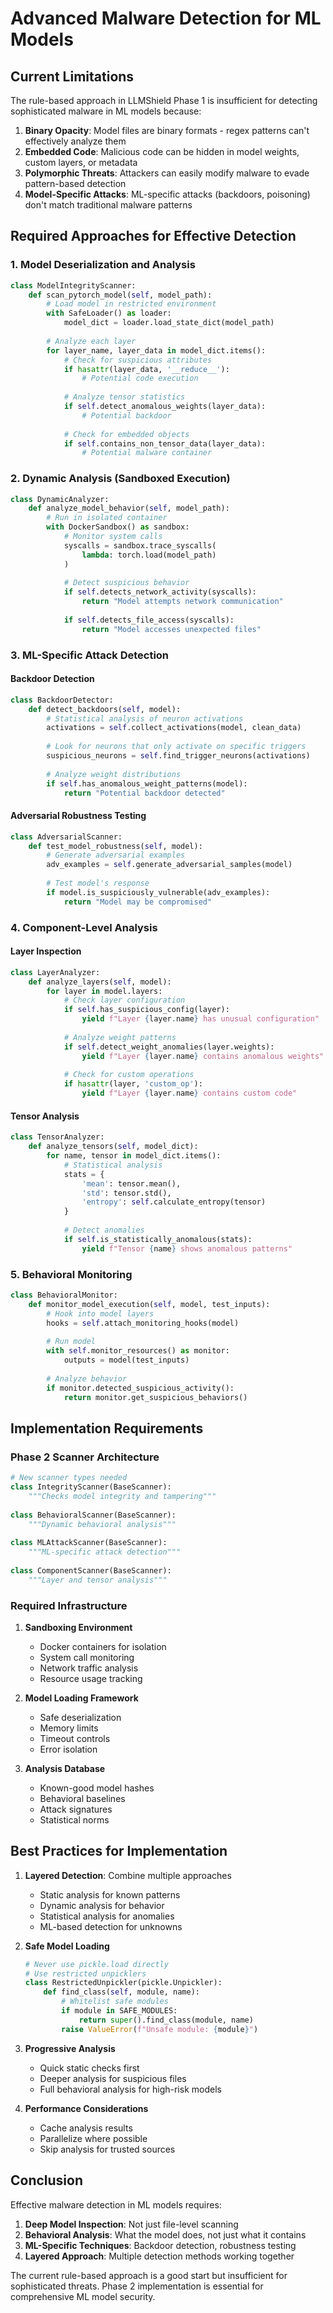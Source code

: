 # Advanced Malware Detection for ML Models

## Current Limitations

The rule-based approach in LLMShield Phase 1 is insufficient for detecting sophisticated malware in ML models because:

1. **Binary Opacity**: Model files are binary formats - regex patterns can't effectively analyze them
2. **Embedded Code**: Malicious code can be hidden in model weights, custom layers, or metadata
3. **Polymorphic Threats**: Attackers can easily modify malware to evade pattern-based detection
4. **Model-Specific Attacks**: ML-specific attacks (backdoors, poisoning) don't match traditional malware patterns

## Required Approaches for Effective Detection

### 1. Model Deserialization and Analysis
```python
class ModelIntegrityScanner:
    def scan_pytorch_model(self, model_path):
        # Load model in restricted environment
        with SafeLoader() as loader:
            model_dict = loader.load_state_dict(model_path)
            
        # Analyze each layer
        for layer_name, layer_data in model_dict.items():
            # Check for suspicious attributes
            if hasattr(layer_data, '__reduce__'):
                # Potential code execution
                
            # Analyze tensor statistics
            if self.detect_anomalous_weights(layer_data):
                # Potential backdoor
                
            # Check for embedded objects
            if self.contains_non_tensor_data(layer_data):
                # Potential malware container
```

### 2. Dynamic Analysis (Sandboxed Execution)
```python
class DynamicAnalyzer:
    def analyze_model_behavior(self, model_path):
        # Run in isolated container
        with DockerSandbox() as sandbox:
            # Monitor system calls
            syscalls = sandbox.trace_syscalls(
                lambda: torch.load(model_path)
            )
            
            # Detect suspicious behavior
            if self.detects_network_activity(syscalls):
                return "Model attempts network communication"
                
            if self.detects_file_access(syscalls):
                return "Model accesses unexpected files"
```

### 3. ML-Specific Attack Detection

#### Backdoor Detection
```python
class BackdoorDetector:
    def detect_backdoors(self, model):
        # Statistical analysis of neuron activations
        activations = self.collect_activations(model, clean_data)
        
        # Look for neurons that only activate on specific triggers
        suspicious_neurons = self.find_trigger_neurons(activations)
        
        # Analyze weight distributions
        if self.has_anomalous_weight_patterns(model):
            return "Potential backdoor detected"
```

#### Adversarial Robustness Testing
```python
class AdversarialScanner:
    def test_model_robustness(self, model):
        # Generate adversarial examples
        adv_examples = self.generate_adversarial_samples(model)
        
        # Test model's response
        if model.is_suspiciously_vulnerable(adv_examples):
            return "Model may be compromised"
```

### 4. Component-Level Analysis

#### Layer Inspection
```python
class LayerAnalyzer:
    def analyze_layers(self, model):
        for layer in model.layers:
            # Check layer configuration
            if self.has_suspicious_config(layer):
                yield f"Layer {layer.name} has unusual configuration"
                
            # Analyze weight patterns
            if self.detect_weight_anomalies(layer.weights):
                yield f"Layer {layer.name} contains anomalous weights"
                
            # Check for custom operations
            if hasattr(layer, 'custom_op'):
                yield f"Layer {layer.name} contains custom code"
```

#### Tensor Analysis
```python
class TensorAnalyzer:
    def analyze_tensors(self, model_dict):
        for name, tensor in model_dict.items():
            # Statistical analysis
            stats = {
                'mean': tensor.mean(),
                'std': tensor.std(),
                'entropy': self.calculate_entropy(tensor)
            }
            
            # Detect anomalies
            if self.is_statistically_anomalous(stats):
                yield f"Tensor {name} shows anomalous patterns"
```

### 5. Behavioral Monitoring

```python
class BehavioralMonitor:
    def monitor_model_execution(self, model, test_inputs):
        # Hook into model layers
        hooks = self.attach_monitoring_hooks(model)
        
        # Run model
        with self.monitor_resources() as monitor:
            outputs = model(test_inputs)
            
        # Analyze behavior
        if monitor.detected_suspicious_activity():
            return monitor.get_suspicious_behaviors()
```

## Implementation Requirements

### Phase 2 Scanner Architecture

```python
# New scanner types needed
class IntegrityScanner(BaseScanner):
    """Checks model integrity and tampering"""
    
class BehavioralScanner(BaseScanner):
    """Dynamic behavioral analysis"""
    
class MLAttackScanner(BaseScanner):
    """ML-specific attack detection"""
    
class ComponentScanner(BaseScanner):
    """Layer and tensor analysis"""
```

### Required Infrastructure

1. **Sandboxing Environment**
   - Docker containers for isolation
   - System call monitoring
   - Network traffic analysis
   - Resource usage tracking

2. **Model Loading Framework**
   - Safe deserialization
   - Memory limits
   - Timeout controls
   - Error isolation

3. **Analysis Database**
   - Known-good model hashes
   - Behavioral baselines
   - Attack signatures
   - Statistical norms

## Best Practices for Implementation

1. **Layered Detection**: Combine multiple approaches
   - Static analysis for known patterns
   - Dynamic analysis for behavior
   - Statistical analysis for anomalies
   - ML-based detection for unknowns

2. **Safe Model Loading**
   ```python
   # Never use pickle.load directly
   # Use restricted unpicklers
   class RestrictedUnpickler(pickle.Unpickler):
       def find_class(self, module, name):
           # Whitelist safe modules
           if module in SAFE_MODULES:
               return super().find_class(module, name)
           raise ValueError(f"Unsafe module: {module}")
   ```

3. **Progressive Analysis**
   - Quick static checks first
   - Deeper analysis for suspicious files
   - Full behavioral analysis for high-risk models

4. **Performance Considerations**
   - Cache analysis results
   - Parallelize where possible
   - Skip analysis for trusted sources

## Conclusion

Effective malware detection in ML models requires:
1. **Deep Model Inspection**: Not just file-level scanning
2. **Behavioral Analysis**: What the model does, not just what it contains
3. **ML-Specific Techniques**: Backdoor detection, robustness testing
4. **Layered Approach**: Multiple detection methods working together

The current rule-based approach is a good start but insufficient for sophisticated threats. Phase 2 implementation is essential for comprehensive ML model security.